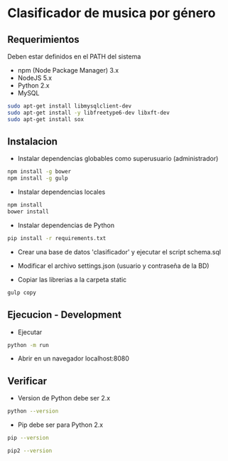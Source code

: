 # Clasificador de musica por género

## Requerimientos

Deben estar definidos en el PATH del sistema

- npm (Node Package Manager) 3.x
- NodeJS 5.x
- Python 2.x
- MySQL
```bash
sudo apt-get install libmysqlclient-dev
sudo apt-get install -y libfreetype6-dev libxft-dev
sudo apt-get install sox
```

## Instalacion

- Instalar dependencias globables como superusuario (administrador)
```bash
npm install -g bower
npm install -g gulp
```

- Instalar dependencias locales
```bash
npm install
bower install
```

- Instalar dependencias de Python
```bash
pip install -r requirements.txt
```

- Crear una base de datos 'clasificador' y ejecutar el script schema.sql

- Modificar el archivo settings.json (usuario y contraseña de la BD)

- Copiar las librerias a la carpeta static
```bash
gulp copy
```

## Ejecucion - Development

- Ejecutar
```bash
python -m run
```

- Abrir en un navegador localhost:8080

## Verificar

- Version de Python debe ser 2.x
```bash
python --version
```

- Pip debe ser para Python 2.x
```bash
pip --version
```
```bash
pip2 --version
```

